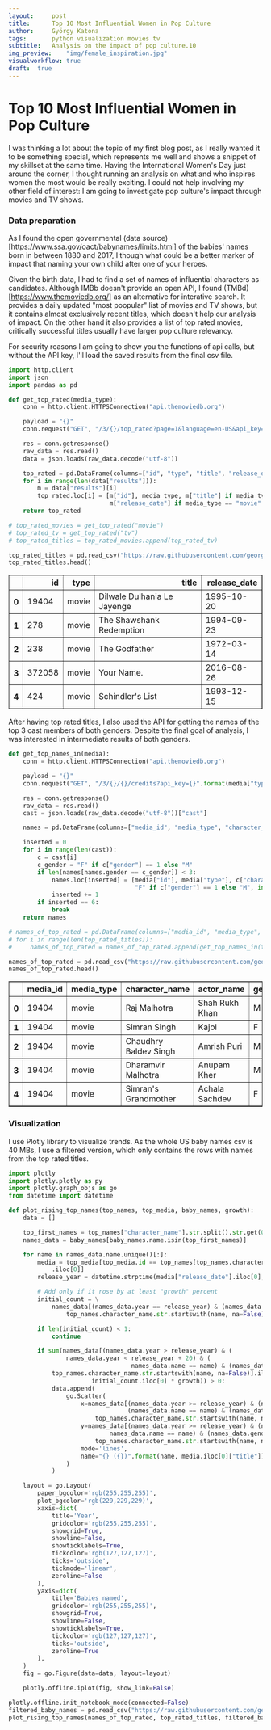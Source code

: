 ```yaml
---
layout:     post
title:      Top 10 Most Influential Women in Pop Culture
author:     György Katona
tags: 		python visualization movies tv
subtitle:   Analysis on the impact of pop culture.10
img_preview:	"img/female_inspiration.jpg"
visualworkflow:	true
draft:	true
---
```


# Top 10 Most Influential Women in Pop Culture

I was thinking a lot about the topic of my first blog post, as I really wanted it to be something special, which represents me well and shows a snippet of my skillset at the same time. Having the International Women's Day just around the corner, I thought running an analysis on what and who inspires women the most would be really exciting. I could not help involving my other field of interest: I am going to investigate pop culture's impact through movies and TV shows.

### Data preparation

As I found the open governmental (data source)[https://www.ssa.gov/oact/babynames/limits.html] of the babies' names born in between 1880 and 2017, I though what could be a better marker of impact that naming your own child after one of your heroes.

Given the birth data, I had to find a set of names of influential characters as candidates. Although IMBb doesn't provide an open API, I found (TMBd)[https://www.themoviedb.org/] as an alternative for interative search. It provides a daily updated "most poopular" list of movies and TV shows, but it contains almost exclusively recent titles, which doesn't help our analysis of impact. On the other hand it also provides a list of top rated movies, critically successful titles usually have larger pop culture relevancy.

For security reasons I am going to show you the functions of api calls, but without the API key, I'll load the saved results from the final csv file.


```python
import http.client
import json
import pandas as pd
```


```python
def get_top_rated(media_type):
    conn = http.client.HTTPSConnection("api.themoviedb.org")

    payload = "{}"
    conn.request("GET", "/3/{}/top_rated?page=1&language=en-US&api_key={}".format(media_type, API_KEY), payload)

    res = conn.getresponse()
    raw_data = res.read()
    data = json.loads(raw_data.decode("utf-8"))

    top_rated = pd.DataFrame(columns=["id", "type", "title", "release_date"])
    for i in range(len(data["results"])):
        m = data["results"][i]
        top_rated.loc[i] = [m["id"], media_type, m["title"] if media_type == "movie" else m["name"],
                            m["release_date"] if media_type == "movie" else m["first_air_date"]]
    return top_rated

# top_rated_movies = get_top_rated("movie")
# top_rated_tv = get_top_rated("tv")
# top_rated_titles = top_rated_movies.append(top_rated_tv)

top_rated_titles = pd.read_csv("https://raw.githubusercontent.com/georgekatona/georgekatona.github.io/master/_data/naming_trends/top_rated_titles.txt")
top_rated_titles.head()

```




<div>
<style scoped>
    .dataframe tbody tr th:only-of-type {
        vertical-align: middle;
    }

    .dataframe tbody tr th {
        vertical-align: top;
    }

    .dataframe thead th {
        text-align: right;
    }
</style>
<table border="1" class="dataframe">
  <thead>
    <tr style="text-align: right;">
      <th></th>
      <th>id</th>
      <th>type</th>
      <th>title</th>
      <th>release_date</th>
    </tr>
  </thead>
  <tbody>
    <tr>
      <th>0</th>
      <td>19404</td>
      <td>movie</td>
      <td>Dilwale Dulhania Le Jayenge</td>
      <td>1995-10-20</td>
    </tr>
    <tr>
      <th>1</th>
      <td>278</td>
      <td>movie</td>
      <td>The Shawshank Redemption</td>
      <td>1994-09-23</td>
    </tr>
    <tr>
      <th>2</th>
      <td>238</td>
      <td>movie</td>
      <td>The Godfather</td>
      <td>1972-03-14</td>
    </tr>
    <tr>
      <th>3</th>
      <td>372058</td>
      <td>movie</td>
      <td>Your Name.</td>
      <td>2016-08-26</td>
    </tr>
    <tr>
      <th>4</th>
      <td>424</td>
      <td>movie</td>
      <td>Schindler's List</td>
      <td>1993-12-15</td>
    </tr>
  </tbody>
</table>
</div>



After having top rated titles, I also used the API for getting the names of the top 3 cast members of both genders. Despite the final goal of analysis, I was interested in intermediate results of both genders.


```python
def get_top_names_in(media):
    conn = http.client.HTTPSConnection("api.themoviedb.org")

    payload = "{}"
    conn.request("GET", "/3/{}/{}/credits?api_key={}".format(media["type"], media["id"], API_KEY), payload)

    res = conn.getresponse()
    raw_data = res.read()
    cast = json.loads(raw_data.decode("utf-8"))["cast"]

    names = pd.DataFrame(columns=["media_id", "media_type", "character_name", "actor_name", "gender", "order"])

    inserted = 0
    for i in range(len(cast)):
        c = cast[i]
        c_gender = "F" if c["gender"] == 1 else "M"
        if len(names[names.gender == c_gender]) < 3:
            names.loc[inserted] = [media["id"], media["type"], c["character"], c["name"],
                                   "F" if c["gender"] == 1 else "M", int(c["order"]) + 1]
            inserted += 1
        if inserted == 6:
            break
    return names

# names_of_top_rated = pd.DataFrame(columns=["media_id", "media_type", "character_name", "actor_name", "gender", "order"])
# for i in range(len(top_rated_titles)):
#     names_of_top_rated = names_of_top_rated.append(get_top_names_in(top_rated_titles.iloc[i]))

names_of_top_rated = pd.read_csv("https://raw.githubusercontent.com/georgekatona/georgekatona.github.io/master/_data/naming_trends/names_of_top_rated.txt")
names_of_top_rated.head()
```




<div>
<style scoped>
    .dataframe tbody tr th:only-of-type {
        vertical-align: middle;
    }

    .dataframe tbody tr th {
        vertical-align: top;
    }

    .dataframe thead th {
        text-align: right;
    }
</style>
<table border="1" class="dataframe">
  <thead>
    <tr style="text-align: right;">
      <th></th>
      <th>media_id</th>
      <th>media_type</th>
      <th>character_name</th>
      <th>actor_name</th>
      <th>gender</th>
      <th>order</th>
    </tr>
  </thead>
  <tbody>
    <tr>
      <th>0</th>
      <td>19404</td>
      <td>movie</td>
      <td>Raj Malhotra</td>
      <td>Shah Rukh Khan</td>
      <td>M</td>
      <td>1</td>
    </tr>
    <tr>
      <th>1</th>
      <td>19404</td>
      <td>movie</td>
      <td>Simran Singh</td>
      <td>Kajol</td>
      <td>F</td>
      <td>2</td>
    </tr>
    <tr>
      <th>2</th>
      <td>19404</td>
      <td>movie</td>
      <td>Chaudhry Baldev Singh</td>
      <td>Amrish Puri</td>
      <td>M</td>
      <td>3</td>
    </tr>
    <tr>
      <th>3</th>
      <td>19404</td>
      <td>movie</td>
      <td>Dharamvir Malhotra</td>
      <td>Anupam Kher</td>
      <td>M</td>
      <td>5</td>
    </tr>
    <tr>
      <th>4</th>
      <td>19404</td>
      <td>movie</td>
      <td>Simran's Grandmother</td>
      <td>Achala Sachdev</td>
      <td>F</td>
      <td>7</td>
    </tr>
  </tbody>
</table>
</div>



### Visualization

I use Plotly library to visualize trends. As the whole US baby names csv is 40 MBs, I use a filtered version, which only contains the rows with names from the top rated titles.


```python
import plotly
import plotly.plotly as py
import plotly.graph_objs as go
from datetime import datetime

def plot_rising_top_names(top_names, top_media, baby_names, growth):
    data = []

    top_first_names = top_names["character_name"].str.split().str.get(0)
    names_data = baby_names[baby_names.name.isin(top_first_names)]

    for name in names_data.name.unique()[:]:
        media = top_media[top_media.id == top_names[top_names.character_name.str.startswith(name, na=False)]["media_id"]
            .iloc[0]]
        release_year = datetime.strptime(media["release_date"].iloc[0], "%Y-%m-%d").year

        # Add only if it rose by at least "growth" percent
        initial_count = \
            names_data[(names_data.year == release_year) & (names_data.name == name) & (names_data.gender == top_names[
                top_names.character_name.str.startswith(name, na=False)].iloc[0].gender)]['count']

        if len(initial_count) < 1:
            continue

        if sum(names_data[(names_data.year > release_year) & (
                names_data.year < release_year + 20) & (
                                  names_data.name == name) & (names_data.gender == top_names[
            top_names.character_name.str.startswith(name, na=False)].iloc[0].gender)]['count'] > (
                       initial_count.iloc[0] * growth)) > 0:
            data.append(
                go.Scatter(
                    x=names_data[(names_data.year >= release_year) & (names_data.year < release_year + 20) &
                                 (names_data.name == name) & (names_data.gender == top_names[
                        top_names.character_name.str.startswith(name, na=False)].iloc[0].gender)]['year'],
                    y=names_data[(names_data.year >= release_year) & (names_data.year < release_year + 20) & (
                            names_data.name == name) & (names_data.gender == top_names[
                        top_names.character_name.str.startswith(name, na=False)].iloc[0].gender)]['count'],
                    mode='lines',
                    name="{} ({})".format(name, media.iloc[0]["title"])
                )
            )

    layout = go.Layout(
        paper_bgcolor='rgb(255,255,255)',
        plot_bgcolor='rgb(229,229,229)',
        xaxis=dict(
            title='Year',
            gridcolor='rgb(255,255,255)',
            showgrid=True,
            showline=False,
            showticklabels=True,
            tickcolor='rgb(127,127,127)',
            ticks='outside',
            tickmode='linear',
            zeroline=False
        ),
        yaxis=dict(
            title='Babies named',
            gridcolor='rgb(255,255,255)',
            showgrid=True,
            showline=False,
            showticklabels=True,
            tickcolor='rgb(127,127,127)',
            ticks='outside',
            zeroline=True
        ),
    )
    fig = go.Figure(data=data, layout=layout)

    plotly.offline.iplot(fig, show_link=False)

plotly.offline.init_notebook_mode(connected=False)
filtered_baby_names = pd.read_csv("https://raw.githubusercontent.com/georgekatona/georgekatona.github.io/master/_data/naming_trends/baby_names_filtered_top_rated.txt")
plot_rising_top_names(names_of_top_rated, top_rated_titles, filtered_baby_names, 2)
```

